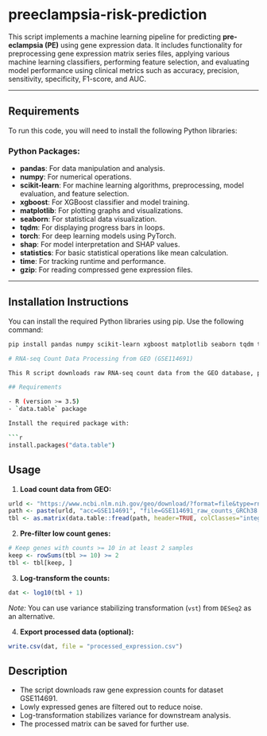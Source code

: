 # preeclampsia-risk-prediction

This script implements a machine learning pipeline for predicting **pre-eclampsia (PE)** using gene expression data. It includes functionality for preprocessing gene expression matrix series files, applying various machine learning classifiers, performing feature selection, and evaluating model performance using clinical metrics such as accuracy, precision, sensitivity, specificity, F1-score, and AUC.

---

## Requirements

To run this code, you will need to install the following Python libraries:

### Python Packages:

- **pandas**: For data manipulation and analysis.
- **numpy**: For numerical operations.
- **scikit-learn**: For machine learning algorithms, preprocessing, model evaluation, and feature selection.
- **xgboost**: For XGBoost classifier and model training.
- **matplotlib**: For plotting graphs and visualizations.
- **seaborn**: For statistical data visualization.
- **tqdm**: For displaying progress bars in loops.
- **torch**: For deep learning models using PyTorch.
- **shap**: For model interpretation and SHAP values.
- **statistics**: For basic statistical operations like mean calculation.
- **time**: For tracking runtime and performance.
- **gzip**: For reading compressed gene expression files.

---

## Installation Instructions

You can install the required Python libraries using pip. Use the following command:

```bash
pip install pandas numpy scikit-learn xgboost matplotlib seaborn tqdm torch shap

# RNA-seq Count Data Processing from GEO (GSE114691)

This R script downloads raw RNA-seq count data from the GEO database, performs basic filtering and transformation, and optionally exports the processed data.

## Requirements

- R (version >= 3.5)
- `data.table` package

Install the required package with:

```r
install.packages("data.table")
```

## Usage

1. **Load count data from GEO:**

```r
urld <- "https://www.ncbi.nlm.nih.gov/geo/download/?format=file&type=rnaseq_counts"
path <- paste(urld, "acc=GSE114691", "file=GSE114691_raw_counts_GRCh38.p13_NCBI.tsv.gz", sep="&")
tbl <- as.matrix(data.table::fread(path, header=TRUE, colClasses="integer"), rownames=1)
```

2. **Pre-filter low count genes:**

```r
# Keep genes with counts >= 10 in at least 2 samples
keep <- rowSums(tbl >= 10) >= 2
tbl <- tbl[keep, ]
```

3. **Log-transform the counts:**

```r
dat <- log10(tbl + 1)
```

*Note:* You can use variance stabilizing transformation (`vst`) from `DESeq2` as an alternative.

4. **Export processed data (optional):**

```r
write.csv(dat, file = "processed_expression.csv")
```

## Description

- The script downloads raw gene expression counts for dataset GSE114691.
- Lowly expressed genes are filtered out to reduce noise.
- Log-transformation stabilizes variance for downstream analysis.
- The processed matrix can be saved for further use.


